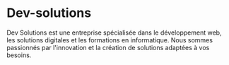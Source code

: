 # Dev-solutions
Dev Solutions est une entreprise spécialisée dans le développement web, les solutions digitales et les formations en informatique. Nous sommes passionnés par l'innovation et la création de solutions adaptées à vos besoins.
